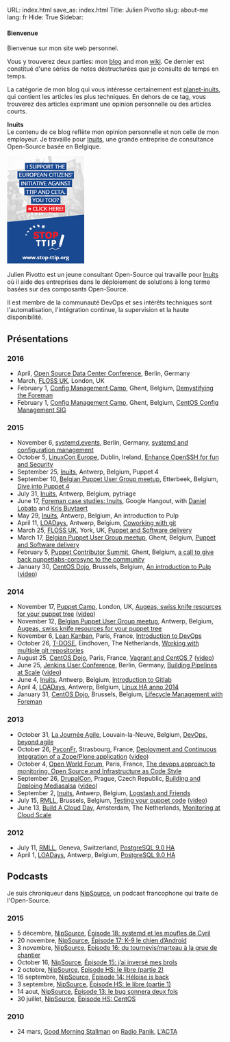 URL: index.html
save_as: index.html
Title: Julien Pivotto
slug: about-me
lang: fr
Hide: True
Sidebar: <h4>Bienvenue</h4>
         <p>Bienvenue sur mon site web personnel.</p>
         <p>Vous y trouverez deux parties: mon <a href="https://roidelapluie.be/fr/blog/">blog</a> and mon <a href="https://roidelapluie.be/wiki">wiki</a>. Ce dernier est constitué d'une séries de notes déstructurées que je consulte de temps en temps.</p>
         <p>La catégorie de mon blog qui vous intéresse certainement est <a href="https://roidelapluie.be/fr/tag/planet-inuits.html">planet-inuits</a>, qui contient les articles les plus techniques. En dehors de ce tag, vous trouverez des articles exprimant une opinion personnelle ou des articles courts.</p>
         <p class="box info">
         <strong>Inuits</strong><br />
         Le contenu de ce blog reflète mon opinion personnelle et non celle de mon employeur. Je travaille pour <a href="https://inuits.eu">Inuits</a>, une grande entreprise de consultance Open-Source basée en Belgique.
         </p>
         <a href="https://stop-ttip.org/what-is-the-problem-ttip-ceta/"><img src="../images/md0341_banner-ttip_180x250_eng02.png" title="Stop TTIP" alt="Stop TTIP"/></a>

Julien Pivotto est un jeune consultant Open-Source qui travaille pour [Inuits](https://inuits.eu) où il aide des entreprises dans le déploiement de solutions à long terme basées sur des composants Open-Source.

Il est membre de la communauté DevOps et ses intérêts techniques sont l'automatisation, l'intégration continue, la supervision et la haute disponibilité.

<div style="text-align:center">
<a href="https://twitter.com/roidelapluie" class="st-icon-twitter st-multi-color st-shape-r4"><span></span></a>
<a href="https://github.com/roidelapluie" class="st-icon-github st-multi-color st-shape-r4"><span></span></a>
<a href="https://slideshare.net/roidelapluie" class="st-icon-slideshare st-multi-color st-shape-r4"><span></span></a>
<a href="https://be.linkedin.com/in/julienpivotto" class="st-icon-linkedin st-multi-color st-shape-r4"><span></span></a>
<a href="https://roidelapluie.be/fr/rss.xml" class="st-icon-rss st-multi-color st-shape-r4"><span></span></a>
<a href="https://roidelapluie.be/fr/gpg/" class="st-icon-email st-multi-color st-shape-r4"><span></span></a>
</div>

## Présentations

### 2016

* April, [Open Source Data Center Conference](https://www.netways.de/en/events_trainings/osdc/overview/), Berlin, Germany
* March, [FLOSS UK](http://www.flossuk.org/Events/Spring2015), London, UK
* February 1, [Config Management Camp](http://cfgmgmtcamp.eu/), Ghent, Belgium, [Demystifying the Foreman](http://www.slideshare.net/roidelapluie/demystifying-the-foreman)
* February 1, [Config Management Camp](http://cfgmgmtcamp.eu/), Ghent, Belgium, [CentOS Config Management SIG](http://www.slideshare.net/roidelapluie/centos-configuration-management-sig)

### 2015

* November 6, [systemd.events](http://systemd.events), Berlin, Germany, [systemd and configuration management](http://www.slideshare.net/roidelapluie/systemd-and-configuration-management)
* October 5, [LinuxCon Europe](http://events.linuxfoundation.org/events/linuxcon-europe), Dublin, Ireland, [Enhance OpenSSH for fun and Security](http://www.slideshare.net/roidelapluie/enhance-openssh-for-fun-and-security)
* September 25, [Inuits](http://inuits.eu), Antwerp, Belgium, Puppet 4
* September 10, [Belgian Puppet User Group meetup](http://www.meetup.com/Belgian-Puppet-User-Group/), Etterbeek, Belgium, [Dive into Puppet 4](http://www.slideshare.net/roidelapluie/dive-into-puppet-4)
* July 31, [Inuits](http://inuits.eu), Antwerp, Belgium, pytriage
* June 17, [Foreman case studies: Inuits](https://www.youtube.com/watch?v=8-o27p39dIM), Google Hangout, with [Daniel Lobato](http://blog.daniellobato.me/) and [Kris Buytaert](http://krisbuytaert.be)
* May 29, [Inuits](http://inuits.eu), Antwerp, Belgium, An introduction to Pulp
* April 11, [LOADays](http://loadays.org), Antwerp, Belgium, [Coworking with git](http://www.slideshare.net/roidelapluie/coworking-with-git)
* March 25, [FLOSS UK](http://www.flossuk.org/Events/Spring2015), York, UK, [Puppet and Software delivery](http://www.slideshare.net/roidelapluie/puppet-and-software-delivery)
* March 17, [Belgian Puppet User Group meetup](http://www.meetup.com/Belgian-Puppet-User-Group/), Ghent, Belgium, [Puppet and Software delivery](http://www.slideshare.net/roidelapluie/deploy-your-application-with-puppet-code)
* February 5, [Puppet Contributor Summit](http://puppetlabs.com/community/contributor-events), Ghent, Belgium, [a call to give back puppetlabs-corosync to the community](http://www.slideshare.net/roidelapluie/a-call-to-give-back-puppetlabscorosync-to-the-community)
* January 30, [CentOS Dojo](http://wiki.centos.org/Events/Dojo/Brussels2015), Brussels, Belgium, [An introduction to Pulp](http://www.slideshare.net/roidelapluie/an-introduction-to-the-pulp-project) ([video](https://www.youtube.com/watch?v=IkhCvNXWMC4))

### 2014

* November 17, [Puppet Camp](http://puppetlabs.com/events/puppet-camp-london-1), London, UK, [Augeas, swiss knife resources for your puppet tree](http://www.slideshare.net/roidelapluie/augeas-swiss-knife-resources-for-your-puppet-tree) ([video](https://www.youtube.com/watch?v=Gghl1t1okW4))
* November 12, [Belgian Puppet User Group meetup](http://www.meetup.com/Belgian-Puppet-User-Group/), Antwerp, Belgium, [Augeas, swiss knife resources for your puppet tree](http://www.slideshare.net/roidelapluie/augeas-swissarmy-knife-puppet-resources)
* November 6, [Lean Kanban](http://www.leankanban.fr/), Paris, France, [Introduction to DevOps](http://www.slideshare.net/roidelapluie/introduction-to-devops-41216220)
* October 26, [T-DOSE](http://www.t-dose.nl/), Eindhoven, The Netherlands, [Working with multiple git repositories](http://www.slideshare.net/roidelapluie/working-with-multiple-git-repositories)
* August 25, [CentOS Dojo](http://wiki.centos.org/Events/Dojo/Paris2014), Paris, France, [Vagrant and CentOS 7](http://www.slideshare.net/roidelapluie/vagrant-and-centos7) ([video](http://www.infoq.com/fr/presentations/vagrant-centos-7))
* June 25, [Jenkins User Conference](http://www.cloudbees.com/jenkins/juc-2014/berlin), Berlin, Germany, [Building Pipelines at Scale](http://www.slideshare.net/roidelapluie/jenkins-pipelines) ([video](https://www.youtube.com/watch?v=xeqk8v7IVCE))
* June 4, [Inuits](https://inuits.eu), Antwerp, Belgium, [Introduction to Gitlab](http://www.slideshare.net/roidelapluie/gitlab-intro)
* April 4, [LOADays](http://loadays.org), Antwerp, Belgium, [Linux HA anno 2014](http://www.slideshare.net/roidelapluie/loadays-linuxha)
* January 31, [CentOS Dojo](http://wiki.centos.org/Events/Dojo/Brussels2014), Brussels, Belgium, [Lifecycle Management with Foreman](http://www.slideshare.net/roidelapluie/lifecycle-managementforeman)

### 2013

* October 31, [La Journée Agile](http://journeeagile.be/), Louvain-la-Neuve, Belgium, [DevOps, beyond agile](http://www.slideshare.net/roidelapluie/devops-beyondagile)
* October 26, [PyconFr](http://pycon.fr), Strasbourg, France, [Deployment and Continuous Integration of a Zope/Plone application](http://www.slideshare.net/roidelapluie/deployment-andcizope) ([video](http://www.canalc2.tv/video.asp?idvideo=12322))
* October 4, [Open World Forum](http://www.openworldforum.org/en/), Paris, France, [The devops approach to monitoring, Open Source and Infrastructure as Code Style](http://www.slideshare.net/roidelapluie/devops-andmonitoringowf13)
* September 26, [DrupalCon](https://prague2013.drupal.org/), Prague, Czech Republic, [Building and Deploing Mediasalsa](http://www.slideshare.net/roidelapluie/drupalcon-mediasalsa) ([video](http://www.youtube.com/watch?v=kmy2h8Q-UOc))
* September 2, [Inuits](https://inuits.eu), Antwerp, Belgium, [Logstash and Friends](http://www.slideshare.net/roidelapluie/logstash-and-friends)
* July 15, [RMLL](http://2013.rmll.info), Brussels, Belgium, [Testing your puppet code](http://www.slideshare.net/roidelapluie/testing-your-puppet-code) ([video](http://video.rmll.info/videos/testing-your-puppet-code/))
* June 13, [Build A Cloud Day](http://bacdamsterdam.eventbrite.com), Amsterdam, The Netherlands, [Monitoring at Cloud Scale](http://www.slideshare.net/roidelapluie/monitoring-at-cloud-scale)

### 2012

* July 11, [RMLL](http://2012.rmll.info), Geneva, Switzerland, [PostgreSQL 9.0 HA](http://www.slideshare.net/roidelapluie/postgresql-90-ha-at-rmll-2012)
* April 1, [LOADays](http://loadays.org), Antwerp, Belgium, [PostgreSQL 9.0 HA](http://www.slideshare.net/roidelapluie/postgresql-90-ha)

## Podcasts

Je suis chroniqueur dans [NipSource](http://nipcast.com/category/nipsource/),
un podcast francophone qui traite de l'Open-Source.

### 2015

* 5 décembre, [NipSource](http://nipcast.com/category/nipsource/), [Épisode 18: systemd et les moufles de Cyril](http://nipcast.com/nipsource-18-systemd-et-les-moufles-de-cyril/)
* 20 novembre, [NipSource](http://nipcast.com/category/nipsource/), [Épisode 17: K-9 le chien d’Android](http://nipcast.com/nipsource-17-k-9-le-chien-dandroid/)
* 3 novembre, [NipSource](http://nipcast.com/category/nipsource/), [Épisode 16: du tournevis/marteau à la grue de chantier](http://nipcast.com/nipsource-16-du-tournevismarteau-a-la-grue-de-chantier/)
* October 16, [NipSource](http://nipcast.com/category/nipsource/), [Épisode 15: j’ai inversé mes brols](http://nipcast.com/nipsource-15-jai-inverse-mes-brols/)
* 2 octobre, [NipSource](http://nipcast.com/category/nipsource/), [Épisode HS: le libre (partie 2)](http://nipcast.com/nipsource-episode-hs-le-libre-partie-2/)
* 16 septembre, [NipSource](http://nipcast.com/category/nipsource/), [Épisode 14: Héloise is back](http://nipcast.com/nipsource-14-heloise-is-back/)
* 3 septembre, [NipSource](http://nipcast.com/category/nipsource/), [Épisode HS: le libre (partie 1)](http://nipcast.com/nipsource-episode-hs-le-libre-partie-1/)
* 14 aout, [NipSource](http://nipcast.com/category/nipsource/), [Épisode 13: le bug sonnera deux fois](http://nipcast.com/nipsource-13-le-bug-sonnera-deux-fois/)
* 30 juillet, [NipSource](http://nipcast.com/category/nipsource/), [Épisode HS: CentOS](http://nipcast.com/nipsource-hs-centos/)

### 2010

* 24 mars, [Good Morning Stallman](http://www.radiopanik.org/emissions/good-morning-stallman/) on [Radio Panik](http://www.radiopanik.org/), [L'ACTA](http://www.radiopanik.org/emissions/good-morning-stallman/emission-du-24-mars-l-acta/)
